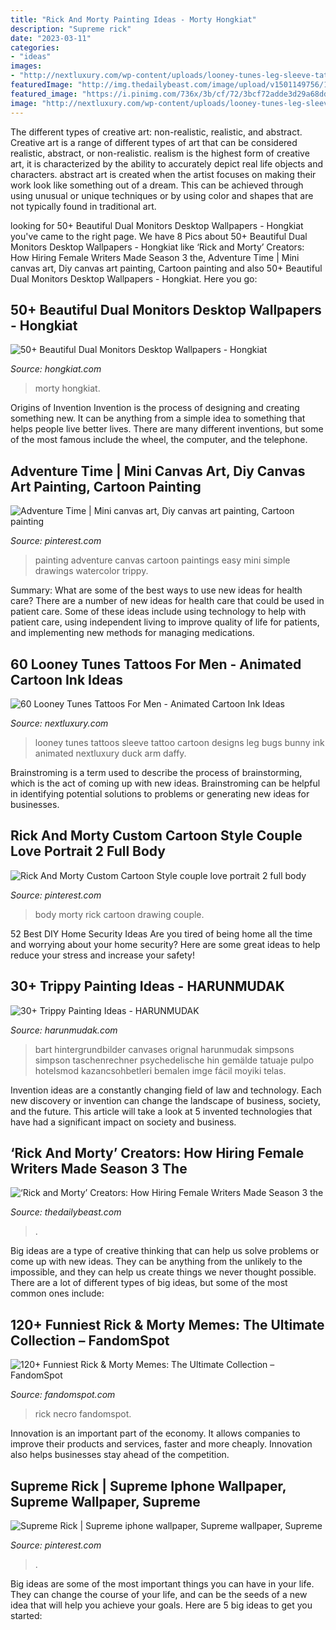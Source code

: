 ```yaml
---
title: "Rick And Morty Painting Ideas - Morty Hongkiat"
description: "Supreme rick"
date: "2023-03-11"
categories:
- "ideas"
images:
- "http://nextluxury.com/wp-content/uploads/looney-tunes-leg-sleeve-tattoo-ideas-for-gentlemen.jpg"
featuredImage: "http://img.thedailybeast.com/image/upload/v1501149756/170726-leon-rick-morty-tease2_ko0dug.jpg"
featured_image: "https://i.pinimg.com/736x/3b/cf/72/3bcf72adde3d29a68ddcf038fdc6a3b3.jpg"
image: "http://nextluxury.com/wp-content/uploads/looney-tunes-leg-sleeve-tattoo-ideas-for-gentlemen.jpg"
---
```



The different types of creative art: non-realistic, realistic, and abstract.
Creative art is a range of different types of art that can be considered realistic, abstract, or non-realistic. realism is the highest form of creative art, it is characterized by the ability to accurately depict real life objects and characters. abstract art is created when the artist focuses on making their work look like something out of a dream. This can be achieved through using unusual or unique techniques or by using color and shapes that are not typically found in traditional art.

	

		
looking for 50+ Beautiful Dual Monitors Desktop Wallpapers - Hongkiat you've came to the right page. We have 8 Pics about 50+ Beautiful Dual Monitors Desktop Wallpapers - Hongkiat like ‘Rick and Morty’ Creators: How Hiring Female Writers Made Season 3 the, Adventure Time | Mini canvas art, Diy canvas art painting, Cartoon painting and also 50+ Beautiful Dual Monitors Desktop Wallpapers - Hongkiat. Here you go:
		
    
## 50+ Beautiful Dual Monitors Desktop Wallpapers - Hongkiat

<img loading=lazy src="https://assets.hongkiat.com/uploads/70-beautiful-dual-monitors-desktop-wallpapers/preview/18-Sunset-Themed.jpg" onerror="this.onerror=null;this.src='https://tse4.mm.bing.net/th?id=OIP.thgjejL8ISTuYXdJ_l7MxAHaDd&amp;pid=15.1';" alt="50+ Beautiful Dual Monitors Desktop Wallpapers - Hongkiat">

_Source: hongkiat.com_

>morty hongkiat. 

	

Origins of Invention
Invention is the process of designing and creating something new. It can be anything from a simple idea to something that helps people live better lives. There are many different inventions, but some of the most famous include the wheel, the computer, and the telephone.

    
## Adventure Time | Mini Canvas Art, Diy Canvas Art Painting, Cartoon Painting

<img loading=lazy src="https://i.pinimg.com/originals/5f/3f/44/5f3f440c63009c4471c7bac246544414.jpg" onerror="this.onerror=null;this.src='https://tse2.mm.bing.net/th?id=OIP.dnK9EC3cZFomnySOQ-EBSAHaKT&amp;pid=15.1';" alt="Adventure Time | Mini canvas art, Diy canvas art painting, Cartoon painting">

_Source: pinterest.com_

>painting adventure canvas cartoon paintings easy mini simple drawings watercolor trippy. 

	

Summary: What are some of the best ways to use new ideas for health care?
There are a number of new ideas for health care that could be used in patient care. Some of these ideas include using technology to help with patient care, using independent living to improve quality of life for patients, and implementing new methods for managing medications.

    
## 60 Looney Tunes Tattoos For Men - Animated Cartoon Ink Ideas

<img loading=lazy src="http://nextluxury.com/wp-content/uploads/looney-tunes-leg-sleeve-tattoo-ideas-for-gentlemen.jpg" onerror="this.onerror=null;this.src='https://tse3.mm.bing.net/th?id=OIP.r_m5fRYY-jXoq-HoL01ItwHaKL&amp;pid=15.1';" alt="60 Looney Tunes Tattoos For Men - Animated Cartoon Ink Ideas">

_Source: nextluxury.com_

>looney tunes tattoos sleeve tattoo cartoon designs leg bugs bunny ink animated nextluxury duck arm daffy. 

	

Brainstroming is a term used to describe the process of brainstorming, which is the act of coming up with new ideas. Brainstroming can be helpful in identifying potential solutions to problems or generating new ideas for businesses.

    
## Rick And Morty Custom Cartoon Style Couple Love Portrait 2 Full Body

<img loading=lazy src="https://i.pinimg.com/736x/3b/cf/72/3bcf72adde3d29a68ddcf038fdc6a3b3.jpg" onerror="this.onerror=null;this.src='https://tse4.mm.bing.net/th?id=OIP.SmWE9xQxtHNlXCr0K985VwHaFX&amp;pid=15.1';" alt="Rick And Morty Custom Cartoon Style couple love portrait 2 full body">

_Source: pinterest.com_

>body morty rick cartoon drawing couple. 

	

52 Best DIY Home Security Ideas
Are you tired of being home all the time and worrying about your home security? Here are some great ideas to help reduce your stress and increase your safety!

    
## 30+ Trippy Painting Ideas - HARUNMUDAK

<img loading=lazy src="https://www.harunmudak.com/wp-content/uploads/2020/07/trippy-painting-ideas-8-576x1024.jpg" onerror="this.onerror=null;this.src='https://tse4.mm.bing.net/th?id=OIP._DJXtNPg5AVutym0mmKSAgHaNK&amp;pid=15.1';" alt="30+ Trippy Painting Ideas - HARUNMUDAK">

_Source: harunmudak.com_

>bart hintergrundbilder canvases orignal harunmudak simpsons simpson taschenrechner psychedelische hin gemälde tatuaje pulpo hotelsmod kazancsohbetleri bemalen imge fácil moyiki telas. 

	

Invention ideas are a constantly changing field of law and technology. Each new discovery or invention can change the landscape of business, society, and the future. This article will take a look at 5 invented technologies that have had a significant impact on society and business.

    
## ‘Rick And Morty’ Creators: How Hiring Female Writers Made Season 3 The

<img loading=lazy src="http://img.thedailybeast.com/image/upload/v1501149756/170726-leon-rick-morty-tease2_ko0dug.jpg" onerror="this.onerror=null;this.src='https://tse2.mm.bing.net/th?id=OIP.0cOBTCmOdq8OPOcztKldpAHaEK&amp;pid=15.1';" alt="‘Rick and Morty’ Creators: How Hiring Female Writers Made Season 3 the">

_Source: thedailybeast.com_

>. 

	

Big ideas are a type of creative thinking that can help us solve problems or come up with new ideas. They can be anything from the unlikely to the impossible, and they can help us create things we never thought possible. There are a lot of different types of big ideas, but some of the most common ones include: 

    
## 120+ Funniest Rick &amp; Morty Memes: The Ultimate Collection – FandomSpot

<img loading=lazy src="https://static.fandomspot.com/images/05/6492/089-rick-and-morty-meme.jpg" onerror="this.onerror=null;this.src='https://tse4.mm.bing.net/th?id=OIP.ZuGRn2qjWlA_wPDqJGBdqAHaIh&amp;pid=15.1';" alt="120+ Funniest Rick &amp; Morty Memes: The Ultimate Collection – FandomSpot">

_Source: fandomspot.com_

>rick necro fandomspot. 

	

Innovation is an important part of the economy. It allows companies to improve their products and services, faster and more cheaply. Innovation also helps businesses stay ahead of the competition. 

    
## Supreme Rick | Supreme Iphone Wallpaper, Supreme Wallpaper, Supreme

<img loading=lazy src="https://i.pinimg.com/736x/16/8a/db/168adb545b4a85286dccb94731f4f6ff.jpg" onerror="this.onerror=null;this.src='https://tse1.mm.bing.net/th?id=OIP.jPpZyjP1_vgZ12KXsDdbzgHaNK&amp;pid=15.1';" alt="Supreme Rick | Supreme iphone wallpaper, Supreme wallpaper, Supreme">

_Source: pinterest.com_

>. 

	

Big ideas are some of the most important things you can have in your life. They can change the course of your life, and can be the seeds of a new idea that will help you achieve your goals. Here are 5 big ideas to get you started: 

